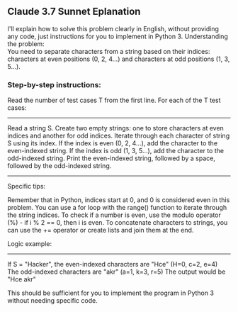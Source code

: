 ## Claude 3.7 Sunnet Eplanation

I'll explain how to solve this problem clearly in English, without providing any code, just instructions for you to implement in Python 3.
Understanding the problem:  
You need to separate characters from a string based on their indices: characters at even positions (0, 2, 4...) and characters at odd positions (1, 3, 5...).
### Step-by-step instructions:

Read the number of test cases T from the first line.
For each of the T test cases:

---
Read a string S.
Create two empty strings: one to store characters at even indices and another for odd indices.
Iterate through each character of string S using its index.
If the index is even (0, 2, 4...), add the character to the even-indexed string.
If the index is odd (1, 3, 5...), add the character to the odd-indexed string.
Print the even-indexed string, followed by a space, followed by the odd-indexed string.

---
Specific tips:

Remember that in Python, indices start at 0, and 0 is considered even in this problem.
You can use a for loop with the range() function to iterate through the string indices.
To check if a number is even, use the modulo operator (%) - if i % 2 == 0, then i is even.
To concatenate characters to strings, you can use the += operator or create lists and join them at the end.

Logic example:

---
If S = "Hacker", the even-indexed characters are "Hce" (H=0, c=2, e=4)
The odd-indexed characters are "akr" (a=1, k=3, r=5)
The output would be "Hce akr"

This should be sufficient for you to implement the program in Python 3 without needing specific code.
